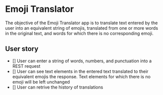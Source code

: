 # Emoji Translator

The objective of the Emoji Translator app is to translate text entered by the user into an equivalent string of emojis, translated from one or more words in the original text, and words for which there is no corresponding emoji.

## User story

- [] User can enter a string of words, numbers, and punctuation into a REST request
- [] User can see text elements in the entered text translated to their equivalent emojis the response. Text elements for which there is no emoji will be left unchanged
- [] User can retrive the history of translations